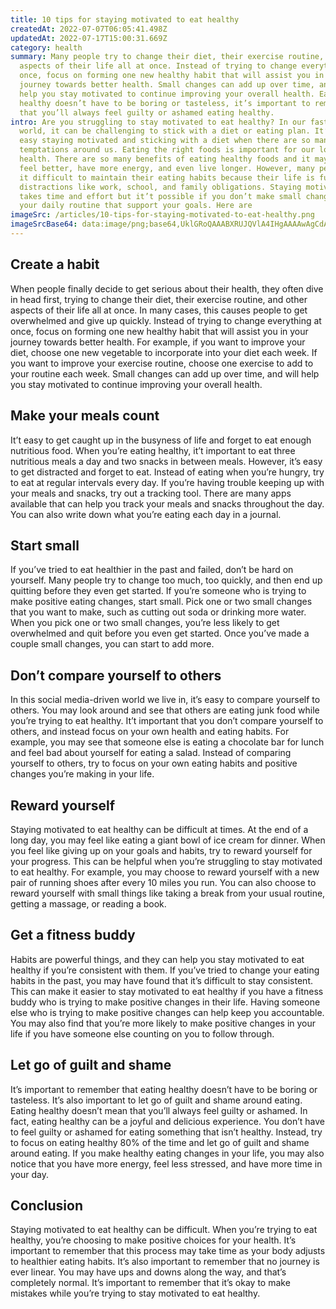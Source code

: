 ```yaml
---
title: 10 tips for staying motivated to eat healthy
createdAt: 2022-07-07T06:05:41.498Z
updatedAt: 2022-07-17T15:00:31.669Z
category: health
summary: Many people try to change their diet, their exercise routine, and other
  aspects of their life all at once. Instead of trying to change everything at
  once, focus on forming one new healthy habit that will assist you in your
  journey towards better health. Small changes can add up over time, and will
  help you stay motivated to continue improving your overall health. Eating
  healthy doesn’t have to be boring or tasteless, it’s important to remember
  that you’ll always feel guilty or ashamed eating healthy.
intro: Are you struggling to stay motivated to eat healthy? In our fast-paced
  world, it can be challenging to stick with a diet or eating plan. It’t not
  easy staying motivated and sticking with a diet when there are so many
  temptations around us. Eating the right foods is important for our long-term
  health. There are so many benefits of eating healthy foods and it may help you
  feel better, have more energy, and even live longer. However, many people find
  it difficult to maintain their eating habits because their life is full of
  distractions like work, school, and family obligations. Staying motivated
  takes time and effort but it’t possible if you don’t make small changes in
  your daily routine that support your goals. Here are
imageSrc: /articles/10-tips-for-staying-motivated-to-eat-healthy.png
imageSrcBase64: data:image/png;base64,UklGRoQAAABXRUJQVlA4IHgAAAAwAgCdASoKAAoAAUAmJbACdAELYcbTD4HuIAD+0qaBYKL+LusvvBB4/kgNfEfrffFlebq03BL94Zy3aD/gw15He728/aYlI09xa3TDFeZ1TR9q+xl6Urz4vv5f6lS5cOL3shfBuOzzX/4+0D9zt3oQskF6mvmSQAA=
---
```


## Create a habit

When people finally decide to get serious about their health, they often dive in head first, trying to change their diet, their exercise routine, and other aspects of their life all at once. In many cases, this causes people to get overwhelmed and give up quickly. Instead of trying to change everything at once, focus on forming one new healthy habit that will assist you in your journey towards better health. For example, if you want to improve your diet, choose one new vegetable to incorporate into your diet each week. If you want to improve your exercise routine, choose one exercise to add to your routine each week. Small changes can add up over time, and will help you stay motivated to continue improving your overall health.

## Make your meals count

It’t easy to get caught up in the busyness of life and forget to eat enough nutritious food. When you’re eating healthy, it’t important to eat three nutritious meals a day and two snacks in between meals. However, it’s easy to get distracted and forget to eat. Instead of eating when you’re hungry, try to eat at regular intervals every day. If you’re having trouble keeping up with your meals and snacks, try out a tracking tool. There are many apps available that can help you track your meals and snacks throughout the day. You can also write down what you’re eating each day in a journal.

## Start small

If you’ve tried to eat healthier in the past and failed, don’t be hard on yourself. Many people try to change too much, too quickly, and then end up quitting before they even get started. If you’re someone who is trying to make positive eating changes, start small. Pick one or two small changes that you want to make, such as cutting out soda or drinking more water. When you pick one or two small changes, you’re less likely to get overwhelmed and quit before you even get started. Once you’ve made a couple small changes, you can start to add more.

## Don’t compare yourself to others

In this social media-driven world we live in, it’s easy to compare yourself to others. You may look around and see that others are eating junk food while you’re trying to eat healthy. It’t important that you don’t compare yourself to others, and instead focus on your own health and eating habits. For example, you may see that someone else is eating a chocolate bar for lunch and feel bad about yourself for eating a salad. Instead of comparing yourself to others, try to focus on your own eating habits and positive changes you’re making in your life.

## Reward yourself

Staying motivated to eat healthy can be difficult at times. At the end of a long day, you may feel like eating a giant bowl of ice cream for dinner. When you feel like giving up on your goals and habits, try to reward yourself for your progress. This can be helpful when you’re struggling to stay motivated to eat healthy. For example, you may choose to reward yourself with a new pair of running shoes after every 10 miles you run. You can also choose to reward yourself with small things like taking a break from your usual routine, getting a massage, or reading a book.

## Get a fitness buddy

Habits are powerful things, and they can help you stay motivated to eat healthy if you’re consistent with them. If you’ve tried to change your eating habits in the past, you may have found that it’s difficult to stay consistent. This can make it easier to stay motivated to eat healthy if you have a fitness buddy who is trying to make positive changes in their life. Having someone else who is trying to make positive changes can help keep you accountable. You may also find that you’re more likely to make positive changes in your life if you have someone else counting on you to follow through.

## Let go of guilt and shame

It’s important to remember that eating healthy doesn’t have to be boring or tasteless. It’s also important to let go of guilt and shame around eating. Eating healthy doesn’t mean that you’ll always feel guilty or ashamed. In fact, eating healthy can be a joyful and delicious experience. You don’t have to feel guilty or ashamed for eating something that isn’t healthy. Instead, try to focus on eating healthy 80% of the time and let go of guilt and shame around eating. If you make healthy eating changes in your life, you may also notice that you have more energy, feel less stressed, and have more time in your day.

## Conclusion

Staying motivated to eat healthy can be difficult. When you’re trying to eat healthy, you’re choosing to make positive choices for your health. It’s important to remember that this process may take time as your body adjusts to healthier eating habits. It’s also important to remember that no journey is ever linear. You may have ups and downs along the way, and that’s completely normal. It’s important to remember that it’s okay to make mistakes while you’re trying to stay motivated to eat healthy.
